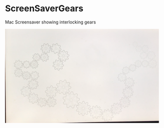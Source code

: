 # ScreenSaverGears
Mac Screensaver showing interlocking gears

![ScreenSaver](ScreenSaver-ScreenShot.png)
